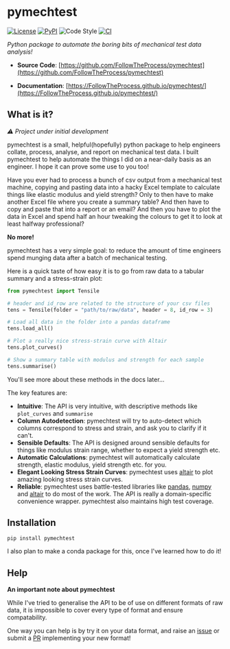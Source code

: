 # pymechtest

[![License](https://img.shields.io/github/license/FollowTheProcess/pymechtest)](https://github.com/FollowTheProcess/pymechtest)
[![PyPI](https://img.shields.io/pypi/v/pymechtest.svg)](https://pypi.python.org/pypi/pymechtest)
![Code Style](https://img.shields.io/badge/code%20style-black-black)
[![CI](https://github.com/FollowTheProcess/pymechtest/workflows/CI/badge.svg)](https://github.com/FollowTheProcess/pymechtest/actions?query=workflow%3ACI)

*Python package to automate the boring bits of mechanical test data analysis!*

* **Source Code**: [https://github.com/FollowTheProcess/pymechtest](https://github.com/FollowTheProcess/pymechtest)

* **Documentation**: [https://FollowTheProcess.github.io/pymechtest/](https://FollowTheProcess.github.io/pymechtest/)

## What is it?

*:warning: Project under initial development*

pymechtest is a small, helpful(hopefully) python package to help engineers collate, process, analyse, and report on mechanical test data. I built pymechtest to help automate the things I did on a near-daily basis as an engineer. I hope it can prove some use to you too!

Have you ever had to process a bunch of csv output from a mechanical test machine, copying and pasting data into a hacky Excel template to calculate things like elastic modulus and yield strength? Only to then have to make another Excel file where you create a summary table? And then have to copy and paste that into a report or an email? And then you have to plot the data in Excel and spend half an hour tweaking the colours to get it to look at least halfway professional?

**No more!**

pymechtest has a very simple goal: to reduce the amount of time engineers spend munging data after a batch of mechanical testing.

Here is a quick taste of how easy it is to go from raw data to a tabular summary and a stress-strain plot:

```python
from pymechtest import Tensile

# header and id_row are related to the structure of your csv files
tens = Tensile(folder = "path/to/raw/data", header = 8, id_row = 3)

# Load all data in the folder into a pandas dataframe
tens.load_all()

# Plot a really nice stress-strain curve with Altair
tens.plot_curves()

# Show a summary table with modulus and strength for each sample
tens.summarise()
```

You'll see more about these methods in the docs later...

The key features are:

* **Intuitive**: The API is very intuitive, with descriptive methods like `plot_curves` and `summarise`
* **Column Autodetection**: pymechtest will try to auto-detect which columns correspond to stress and strain, and ask you to clarify if it can't.
* **Sensible Defaults**: The API is designed around sensible defaults for things like modulus strain range, whether to expect a yield strength etc.
* **Automatic Calculations**: pymechtest will automatically calculate strength, elastic modulus, yield strength etc. for you.
* **Elegant Looking Stress Strain Curves**: pymechtest uses [altair] to plot amazing looking stress strain curves.
* **Reliable**: pymechtest uses battle-tested libraries like [pandas], [numpy] and [altair] to do most of the work. The API is really a domain-specific convenience wrapper. pymechtest also maintains high test coverage.

## Installation

```shell
pip install pymechtest
```

I also plan to make a conda package for this, once I've learned how to do it!

## Help

**An important note about pymechtest**

While I've tried to generalise the API to be of use on different formats of raw data, it is impossible to cover every type of format and ensure compatability.

One way you can help is by try it on your data format, and raise an [issue] or submit a [PR] implementing your new format!

[altair]: https://altair-viz.github.io
[pandas]: https://pandas.pydata.org
[numpy]: https://numpy.org
[issue]: https://github.com/FollowTheProcess/pymechtest/issues
[PR]: https://github.com/FollowTheProcess/pymechtest/pulls
